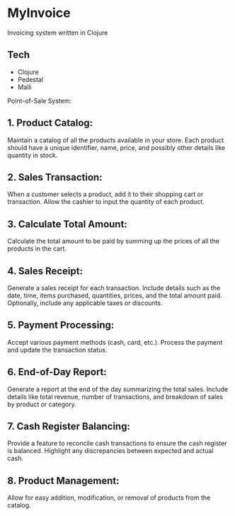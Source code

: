 # MyInvoice

Invoicing system written in Clojure

## Tech

- Clojure
- Pedestal
- Malli


Point-of-Sale System:
## 1. Product Catalog:

Maintain a catalog of all the products available in your store.
Each product should have a unique identifier, name, price, and possibly other details like quantity in stock.

## 2. Sales Transaction:
When a customer selects a product, add it to their shopping cart or transaction.
Allow the cashier to input the quantity of each product.

## 3. Calculate Total Amount:
Calculate the total amount to be paid by summing up the prices of all the products in the cart.

## 4. Sales Receipt:
Generate a sales receipt for each transaction.
Include details such as the date, time, items purchased, quantities, prices, and the total amount paid.
Optionally, include any applicable taxes or discounts.

## 5. Payment Processing:
Accept various payment methods (cash, card, etc.).
Process the payment and update the transaction status.

## 6. End-of-Day Report:
Generate a report at the end of the day summarizing the total sales.
Include details like total revenue, number of transactions, and breakdown of sales by product or category.

## 7. Cash Register Balancing:
Provide a feature to reconcile cash transactions to ensure the cash register is balanced.
Highlight any discrepancies between expected and actual cash.

## 8. Product Management:
Allow for easy addition, modification, or removal of products from the catalog.
